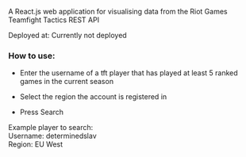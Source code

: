 A React.js web application for visualising data from the Riot Games Teamfight Tactics REST API

Deployed at: Currently not deployed

### How to use:

- Enter the username of a tft player that has played at least 5 ranked games in the current season

- Select the region the account is registered in

- Press Search

Example player to search: <br/>
Username: determinedslav <br/>
Region: EU West <br/>
